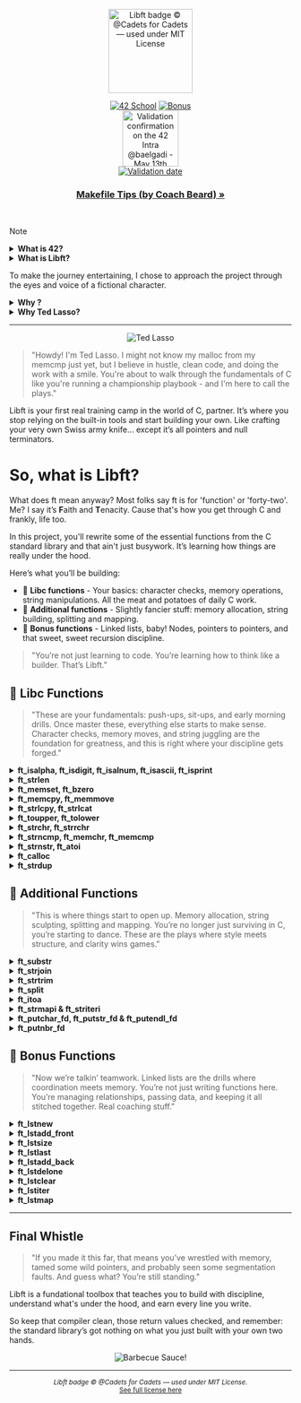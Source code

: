 <p align="center">
  <img src="https://i.imgur.com/1aOCkRM.png" width="150" alt="Libft badge © @Cadets for Cadets — used under MIT License">
</p>

<div align="center">

</div>

  <div align="center">

[![42 School](https://img.shields.io/badge/Paris-blue?logo=42&logoColor=fff)](https://42.fr/en/homepage/)
[![Bonus](https://img.shields.io/badge/✔️_Bonus-5cb85c)](https://github.com/baderelg/Libft) \
<img src="https://i.imgur.com/HTci8UV.png" width="100" alt="Validation confirmation on the 42 Intra @baelgadi - May 13th 2025"> \
[![Validation date](https://img.shields.io/date/1747144800?label=&style=for-the-badge&color=5cb85c)](https://github.com/baderelg/Libft)
</div>

<h3 align="center">
  <a href="https://github.com/baderelg/Libft/tree/main/Makefile_tips.md">Makefile Tips (by Coach Beard) »</a>
</h3>

<br>

> [!NOTE]
> <details>
> <summary><strong>What is 42?</strong></summary>
>   
> > [42 School](https://42.fr/en/homepage/) is a coding school focused on peer to peer learning and being project driven. \
> > We are given a project, a set of rules and clear objectives, and then it's up to us to figure out how to achieve the goal. \
> > It pushes to learn how to learn. It may be intense and sometimes frustrating but the sense of accomplishment makes everything worth it. \
> > Short term comfort is thus sacrificed for long term growth and versatility.
> </details>
> <details>
> <summary><strong>What is Libft?</strong></summary>
> 
> > Libft is the first project of the common core at 42 School.
>  > <br>It requires students to rebuild a portion of the C Standard Library by re-implementing functions like `memcpy`, `strlen`, `calloc`, `strchr`, `atoi` and many more. But also some new additional functions such as `split`. 
> > <br>Keep in mind that it is not allowed to use the real standard library for help. Students are also required to handle edge cases, write clean and follow strict guidelines. Speaking of which... 
> > 
> > <b>📏 Norminette</b></br>
> > The Norm is a set of coding rules used in all 42 projects: 
> > ```markdown
> > - No more than 25 lines per function
> > - No more than 5 function definitions per file
> > - No ternary operators, no variable declarations after the first line of a function
> > - No for loops
> > - Function and file names must follow snake_case
> > - and many other rules...
> > ```
> > All your code must pass `norminette`, a linter built specifically for 42’s style.
> </details>
> 
> To make the journey entertaining, I chose to approach the project through the eyes and voice of a fictional character.
> 
> <details>
> <summary><strong>Why ?</strong></summary>
> 
> > Embodying a character while tackling a project isn't just entertaining, it forges stronger connections with the logic and makes it way more engaging.</br>
> > When you try expressing what you just learned with the voice of a fictional character, it helps cementing the newly acquired knowledge and even adds new perspectives.</br>
> > I chose to take on Libft through the eyes and the mustachioed optimism of Ted Lasso.
> </details>
> <details>
> <summary><strong>Why Ted Lasso?</strong></summary>
> 
> > Libft is about building <strong>fundamentals</strong> and Ted is the ultimate coach for that. Team driven and detail-oriented.
> > <br>In this set piece, each function is a player, and Ted knows how to bring out their best through structure, discipline and flashy encouragement.
> > <br>Libft isn’t the spotlight, it’s the locker room talk that makes everything else possible.
> > <br>So who better than Coach Lasso ?
> </details>

---

<p align="center">
  <img src="https://i.imgur.com/n6fzTXR.png" alt="Ted Lasso">
</p>

> "Howdy! I'm Ted Lasso. I might not know my malloc from my memcmp just yet, but I believe in hustle, clean code, and doing the work with a smile. You're about to walk through the fundamentals of C like you're running a championship playbook - and I'm here to call the plays."

Libft is your first real training camp in the world of C, partner. It’s where you stop relying on the built-in tools and start building your own. Like crafting your very own Swiss army knife... except it’s all pointers and null terminators.

# So, what is Libft?

What does ft mean anyway? Most folks say ft is for 'function' or 'forty-two'.
<br>
Me? I say it’s <strong>F</strong>aith and <strong>T</strong>enacity. Cause that's how you get through C and frankly, life too.

In this project, you'll rewrite some of the essential functions from the C standard library and that ain't just busywork. It’s learning how things are really under the hood.

Here’s what you’ll be building:

* 🥔 **Libc functions** - Your basics: character checks, memory operations, string manipulations. All the meat and potatoes of daily C work.
* 🧶 **Additional functions** - Slightly fancier stuff: memory allocation, string building, splitting and mapping.
* 🔗 **Bonus functions** - Linked lists, baby! Nodes, pointers to pointers, and that sweet, sweet recursion discipline.

> "You’re not just learning to code. You’re learning how to think like a builder. That’s Libft."

## 🥔 Libc Functions

> "These are your fundamentals: push-ups, sit-ups, and early morning drills. Once master these, everything else starts to make sense. Character checks, memory moves, and string juggling are the foundation for greatness, and this is right where your discipline gets forged."

<details>
<summary><strong>ft_isalpha, ft_isdigit, ft_isalnum, ft_isascii, ft_isprint</strong></summary>

[`ft_isalpha.c`](https://github.com/baderelg/Libft/tree/main/Libft/ft_isalpha.c) [`ft_isdigit.c`](https://github.com/baderelg/Libft/tree/main/Libft/ft_isdigit.c) [`ft_isalnum.c`](https://github.com/baderelg/Libft/tree/main/Libft/ft_isalnum.c) [`ft_isascii.c`](https://github.com/baderelg/Libft/tree/main/Libft/ft_isascii.c) [`ft_isprint.c`](https://github.com/baderelg/Libft/tree/main/Libft/ft_isprint.c)

> "Every one of these fellas is lookin' for something simple: a good ol' character that fits the job."

* ft_isalpha: Upper or lowercase letters from A to Z, a to z. Classic players.
* ft_isdigit: Numbers, 0 to 9. Solid, dependable.
* ft_isalnum: Combines the two above. Versatile, just like an utility midfielder.
* ft_isascii: 0 to 127. If it ain't ASCII, it ain't on the team.
* ft_isprint: Anything that can fit on a jersey (space to `~`). No invisible folks.

💡 **Coach's Tip:** When they succeed, all of these return a non-zero value, and you’re free to return 1, champ. It’s not about the exact number; it’s about showing up.

🚩 Watch out for deceptive sneaky lil' characters like control codes (`\n`, `\t`) or anything above 127 cause they don’t belong in the lineup.

💬 And don’t worry about that `<ctype.h>` fella, because you’re not here to use it. You’re here to *be* it.
<br><br>
</details>

<details>
<summary><strong>ft_strlen</strong></summary>

[`ft_strlen.c`](https://github.com/baderelg/Libft/tree/main/Libft/ft_strlen.c)
> "Even silence has a length, partner. Measure it with care."

* Counts how many characters are in a string until it hits that good ol' null terminator.

💡 **Coach's Tip:** Empty strings? That’s a zero, not a failure. A short pass is still a pass.

🚩 Don't go reading past `\0` coz' that's out of bounds and into segfault territory.
<br><br>
</details>

<details>
<summary><strong>ft_memset, ft_bzero</strong></summary>

[`ft_memset.c`](https://github.com/baderelg/Libft/tree/main/Libft/ft_memset.c) [`ft_bzero.c`](https://github.com/baderelg/Libft/tree/main/Libft/ft_bzero.c)
> "Sometimes you gotta clear the playbook and start fresh."

* ft_memset: Fills up memory with the same byte, over and over. Like painting a wall the same color.
* ft_bzero: Same idea, but always sets it to zero: fresh start, no surprises.

💡 **Coach's Tip:** If the number of bytes to set is 0, you still suit up and show up, but you keep your hands in your pockets. No need to touch memory that ain't asked for.

🚩 ft_bzero is just a specialized ft_memset, so keep it simple and reuse when you can.
<br><br>
</details>

<details>
<summary><strong>ft_memcpy, ft_memmove</strong></summary>

[`ft_memcpy.c`](https://github.com/baderelg/Libft/tree/main/Libft/ft_memcpy.c) [`ft_memmove.c`](https://github.com/baderelg/Libft/tree/main/Libft/ft_memmove.c)
> "You know, sometimes the play overlaps, but that don’t mean you panic!"

* ft_memcpy: Copy n bytes from one memory location to another in a clean and quick manner, assuming they don’t touch.
* ft_memmove: Same job, but way smarter. It handles overlapping areas like a seasoned quarterback.

💡 **Coach's Tip:** If n (the number of bytes to copy) is 0, well, that’s your cue to nod politely and stay still like a statue. No need to move what ain’t there, right?

🚩 Use ft_memmove when you’re unsure if your memory areas are elbowing each other in the locker room.
<br><br>
</details>

<details>
<summary><strong>ft_strlcpy, ft_strlcat</strong></summary>
  
[`ft_strlcpy.c`](https://github.com/baderelg/Libft/tree/main/Libft/ft_strlcpy.c) [`ft_strlcat.c`](https://github.com/baderelg/Libft/tree/main/Libft/ft_strlcat.c)
> "Copy smart and append smarter. Always provide room for the null terminator."

* ft_strlcpy: Copies from src to dst, up to (size - 1) characters. If size is greater than 0, always null terminate.
* ft_strlcat: Appends src to the end of dst, as much as it can without overflowing. Also null-terminates.

💡 **Coach's Tip:** size ain't how much you wanna copy, it's how much space you’ve got in the dst buffer. Know your limits, then work within 'em.

🚩 Return value tells you what would've happened in a perfect world. That is, the length it *tried* to build. Useful for checking if you ran outta room.
<br><br>
</details>

<details>
<summary><strong>ft_toupper, ft_tolower</strong></summary>

[`ft_toupper.c`](https://github.com/baderelg/Libft/tree/main/Libft/ft_toupper.c) [`ft_tolower.c`](https://github.com/baderelg/Libft/tree/main/Libft/ft_tolower.c)
> "Every letter deserves its moment; sometimes that’s loud and proud, sometimes it’s soft and steady."

* ft_toupper: If it’s a lowercase letter, it gets promoted to uppercase. Otherwise? It stays put.
* ft_tolower: Flips uppercase letters into lowercase. No drama.

💡 **Coach's Tip:** These functions don’t throw a fit if the input ain’t a letter. They just hand it back like a pro. Clean, quiet, respectful.

🚩 Works only for ASCII letters. Fancy Unicode fellas? Not invited to this game.
<br><br>
</details>

<details>
<summary><strong>ft_strchr, ft_strrchr</strong></summary>

[`ft_strchr.c`](https://github.com/baderelg/Libft/tree/main/Libft/ft_strchr.c) [`ft_strrchr.c`](https://github.com/baderelg/Libft/tree/main/Libft/ft_strrchr.c)
> "Whether you’re first on the field or last to leave, you gotta know where you stand."

* ft_strchr: Finds the first time a character shows up in a string. Even the null terminator gets a fair shake.
* ft_strrchr: Same idea, but it checks from the back of the line. Last one wins this round.

💡 **Coach's Tip:** Searching for `\0` is totally valid, and yeah, it should return a pointer to that null byte.

🚩 If the character ain’t found? Don’t fake it. Just return NULL and call it a day.
<br><br>
</details>

<details>
<summary><strong>ft_strncmp, ft_memchr, ft_memcmp</strong></summary>

[`ft_strncmp.c`](https://github.com/baderelg/Libft/tree/main/Libft/ft_strncmp.c) [`ft_memchr.c`](https://github.com/baderelg/Libft/tree/main/Libft/ft_memchr.c)
> "It’s all about the details, champ. Byte by byte, character by character. They all count."

* ft_strncmp: Compares two strings up to n characters. Stops at the first mismatch or null terminator.
* ft_memchr: Hunts down the first time a byte shows up in memory. No strings attached.
* ft_memcmp: Pits two memory areas against each other for n bytes. Fast and unforgiving.

💡 **Coach's Tip:** With ft_strncmp, null bytes are the finish line. Even if n says you can keep going. And ft_memcmp? It doesn’t care what the data means. Just the values.

🚩 All three return early if n == 0, and that’s fine. Not every play needs a snap. Also, don’t forget: these return differences, not just true or false. Read that return value like it’s your scoreboard.\
<br><br>
</details>

<details>
<summary><strong>ft_strnstr, ft_atoi</strong></summary>

[`ft_strnstr.c`](https://github.com/baderelg/Libft/tree/main/Libft/ft_strnstr.c) [`ft_atoi.c`](https://github.com/baderelg/Libft/tree/main/Libft/ft_atoi.c)
> "Finding the needle. Reading the signs. Both take patience... and a little grit."

* ft_strnstr: Searches for a substring (needle) inside another (haystack), but only for up to len characters.
* ft_atoi: Converts a string to an integer. Skips whitespace, respects signs, and calls it when numbers stop.

💡 **Coach's Tip:** For ft_strnstr, an empty needle means you just return the haystack, like spotting the goal before the whistle. And for ft_atoi, if there’s no digits at all? That’s a solid zero, friend.

🚩 Be mindful of overflows in ft_atoi. It’ll happen fast if you don’t stay alert, but don’t sweat the undefined behavior. Just stay in bounds like a good sport.
<br><br>
</details>

<details>
<summary><strong>ft_calloc</strong></summary>

[`ft_calloc.c`](https://github.com/baderelg/Libft/tree/main/Libft/ft_calloc.c)
> "Your locker room before kickoff: clean, ready, and just the right size."

* Allocates memory for count elements of size bytes each, and sets it all to zero. A clean slate, every time.

💡 **Coach's Tip:** A zeroed buffer means fewer surprises down the line. It’s like knowing your teammates showed up to practice.

🚩 Overflow can sneak up on you when multiplying count \* size. Make sure the math adds up before you trust the result.
<br><br>
</details>

<details>
<summary><strong>ft_strdup</strong></summary>
  
[`ft_strdup.c`](https://github.com/baderelg/Libft/tree/main/Libft/ft_strdup.c)
> "Every string deserves a fresh start."

* Allocates new memory and copies a null-terminated string into it. A perfect clone with room to breathe.

💡 **Coach's Tip:** This one's all about independence. Your copy shouldn't rely on the original, especially when cleanup time comes.

🚩 Always check that allocation succeeded, and don’t forget to copy the null terminator at the end. That little guy matters more than he lets on.
<br><br>
</details>

## 🧶 Additional Functions

> "This is where things start to open up. Memory allocation, string sculpting, splitting and mapping. You’re no longer just surviving in C, you’re starting to dance. These are the plays where style meets structure, and clarity wins games."

<details>
<summary><strong>ft_substr</strong></summary>

[`ft_substr.c`](https://github.com/baderelg/Libft/tree/main/Libft/ft_substr.c)
> "You don’t need the whole book, just the best chapter."

* Extracts a substring from a string, starting at start and up to len characters. Like picking the best part of a story.

💡 **Coach's Tip:** If start is past the end of the string, no need to panic; just return an empty string and move on. Not every play goes forward.

🚩 The substring must be null-terminated. Even a sliver of text deserves a proper ending.
<br><br>
</details>

<details>
<summary><strong>ft_strjoin</strong></summary>
  
[`ft_strjoin.c`](https://github.com/baderelg/Libft/tree/main/Libft/ft_strjoin.c)
> "Joining two strings? That’s chemistry, kid, like trust and teamwork wrapped in a null terminator."

* Combines two strings into one new string, freshly allocated and null-terminated.

💡 **Coach's Tip:** If one of those strings is empty, no big deal. The other still gets the spotlight. But if either is NULL? That’s a no-go, champ.

🚩 Make sure there’s enough space for both strings **plus** that little null-terminator at the end. No room for off-by-one errors in this locker room.
<br><br>
</details>

<details>
<summary><strong>ft_strtrim</strong></summary>
  
[`ft_strtrim.c`](https://github.com/baderelg/Libft/tree/main/Libft/ft_strtrim.c)
> "Trimming strings? That’s like sharpening your skates before the big game; clean edges, smooth moves."

* Removes all leading and trailing characters found in the `set` from `s1`. Returns a newly allocated string.

💡 **Coach's Tip:** If nothing needs trimming, no problem. Just copy the string. If `s1` or `set` is NULL, though? That’s a bench moment.

🚩 Watch out for off-by-one errors, and always ensure your new string is properly null-terminated. Precision wins matches.
<br><br>
</details>

<details>
<summary><strong>ft_split</strong></summary>
  
[`ft_split.c`](https://github.com/baderelg/Libft/tree/main/Libft/ft_split.c)
> "Splitting a string means making space for everyone; neat, clear, and no confusion on the field."

* Breaks a string into an array of substrings using a delimiter character. Each word gets its own spotlight.

💡 **Coach's Tip:** Two delimiters back-to-back? Don’t count that as a word. Just keep moving until the real content shows up.

🚩 Always null-terminate the array. And if malloc fumbles mid-play, you clean up. No orphaned pointers on my field. 
<br><br>
</details>

<details>
<summary><strong>ft_itoa</strong></summary>
  
[`ft_itoa.c`](https://github.com/baderelg/Libft/tree/main/Libft/ft_itoa.c)
> "Turning numbers into strings isn’t magic. It’s just knowing how to tell the story one digit at a time."

* Converts an integer into a newly allocated string representation.

💡 **Coach's Tip:** Handle negatives with care, especially that INT\_MIN fella. He’s tricky. And don’t forget to count the space for the minus sign.

🚩 Watch for edge cases like 0 or the biggest negative number. Every number deserves to be printed loud and clear.
<br><br>
</details>

<details>
<summary><strong>ft_strmapi & ft_striteri</strong></summary>
  
[`ft_strmapi.c`](https://github.com/baderelg/Libft/tree/main/Libft/ft_strmapi.c) [`ft_striteri.c`](https://github.com/baderelg/Libft/tree/main/Libft/ft_striteri.c)
> "Sometimes you guide the character from afar. Sometimes you coach it face to face. Either way, every letter counts."

* `ft_strmapi`: Applies a function to each character of a string, returns a new one with the results.
* `ft_striteri`: Applies a function directly to each character of a string, modifying it in place.

💡 **Coach's Tip:** Index matters - whether you're mapping or iterating, always pass it along. One builds a new squad, the other sharpens the current lineup.

🚩 NULL input? Step off the field. Always null-terminate that new string, and never forget to handle empty strings with respect.
<br><br>
</details>

<details>
<summary><strong>ft_putchar_fd, ft_putstr_fd & ft_putendl_fd</strong></summary>
  
[`ft_putchar_fd.c`](https://github.com/baderelg/Libft/tree/main/Libft/ft_putchar_fd.c) [`ft_putstr_fd.c`](https://github.com/baderelg/Libft/tree/main/Libft/ft_putstr_fd.c) [`ft_putendl_fd.c`](https://github.com/baderelg/Libft/tree/main/Libft/ft_putendl_fd.c)
> "Communication’s key, whether it’s one letter, a speech, or something that needs a good ol’ line break."

* `ft_putchar_fd`: Writes a single character to a file descriptor.
* `ft_putstr_fd`: Writes a string to a file descriptor.
* `ft_putendl_fd`: Writes a string followed by a newline to a file descriptor.

💡 **Coach's Tip:** Don’t assume your file descriptor’s gonna be 1 (stdout). Respect the `fd`. Whether you’re talkin’ to a log file or the screen.

🚩 NULL strings? Stay quiet, don’t write a thing. And make sure your newline lands where it’s supposed to.
<br><br>
</details>

<details>
<summary><strong>ft_putnbr_fd</strong></summary>
  
[`ft_putnbr_fd.c`](https://github.com/baderelg/Libft/tree/main/Libft/ft_putnbr_fd.c)
> "Sometimes the scoreboard matters. Make sure your numbers get seen and heard."

* Converts an integer to characters and writes it to a file descriptor.

💡 **Coach's Tip:** Negative numbers need that minus sign and INT_MIN will try to catch you off guard, so plan your plays.

🚩 Use recursion or loops wisely, and don’t forget to pass every digit, even if it’s just a zero sitting proud.
<br><br>
</details>

## 🔗 Bonus Functions

> "Now we’re talkin’ teamwork. Linked lists are the drills where coordination meets memory. You’re not just writing functions here. You’re managing relationships, passing data, and keeping it all stitched together. Real coaching stuff."

<details>
<summary><strong>ft_lstnew</strong></summary>
  
[`ft_lstnew.c`](https://github.com/baderelg/Libft/tree/main/Libft/ft_lstnew_bonus.c)
> "Every strong team starts with a solid first node - give it purpose, give it heart."
* Allocates and returns a new list node with `content` as its value and `next` set to NULL.

💡 **Coach's Tip:** The content can be NULL. That’s okay. What matters is that your node shows up ready to join the team.

🚩 Don’t forget to check if the allocation succeeded. Even your first player needs a clean uniform.
<br><br>
</details>

<details>
<summary><strong>ft_lstadd_front</strong></summary>

[`ft_lstadd_front.c`](https://github.com/baderelg/Libft/tree/main/Libft/ft_lstadd_front_bonus.c)
> "Leadership starts up front. When a new node’s ready to lead, give it the ball and let it run."

* Adds a new node to the beginning of a linked list. Updates the head of the list to point to the new node.

💡 **Coach's Tip:** Always check if your list exists; you can’t pass to a NULL playbook.

🚩 Don't lose the original head node. Make sure to re-link it properly after setting up the front.
<br><br>
</details>

<details>
<summary><strong>ft_lstsize</strong></summary>
  
[`ft_lstsize.c`](https://github.com/baderelg/Libft/tree/main/Libft/ft_lstsize_bonus.c)
> "Sometimes, you just gotta count who showed up before you draw the play."

* Counts the number of nodes in a linked list.

💡 **Coach's Tip:** Start from the head, move one node at a time, and don’t get fancy. Steady pace wins the count.

🚩 An empty list means zero. No shame in that, even the best teams start somewhere.
<br><br>
</details>

<details>
<summary><strong>ft_lstlast</strong></summary>
  
[`ft_lstlast.c`](https://github.com/baderelg/Libft/tree/main/Libft/ft_lstlast_bonus.c)
> "The last node? That’s your anchor; steady, patient, waiting for the handoff."

* Returns the last node of a linked list.

💡 **Coach's Tip:** If the list is empty, don't push. Just return NULL and regroup.

🚩 Keep walking until you hit a node with `next == NULL`. That’s your finisher.
<br><br>
</details>

<details>
<summary><strong>ft_lstadd_back</strong></summary>
  
[`ft_lstadd_back.c`](https://github.com/baderelg/Libft/tree/main/Libft/ft_lstadd_back_bonus.c)
> "Closing the line with care. Every team needs someone who can seal the deal."

* Adds a new node at the end of a linked list.

💡 **Coach's Tip:** Use `ft_lstlast` to find your anchor, then pass the ball. If the list is empty, your new node becomes the head.

🚩 Make sure you’re not pointing to nowhere. Handle NULLs with care.
<br><br>
</details>

<details>
<summary><strong>ft_lstdelone</strong></summary>
  
[`ft_lstdelone.c`](https://github.com/baderelg/Libft/tree/main/Libft/ft_lstdelone_bonus.c)
> "Sometimes you gotta let a player go; clean, quick, and with respect."

* Frees the memory of a single list node using a provided `del` function for the content.

💡 **Coach's Tip:** The function only handles one node. Don’t touch `next`. Focus on the task, not the whole bench.

🚩 Never call `free` directly on content. Always let the `del` function do the honors.
<br><br>
</details>

<details>
<summary><strong>ft_lstclear</strong></summary>
  
[`ft_lstclear.c`](https://github.com/baderelg/Libft/tree/main/Libft/ft_lstclear_bonus.c)
> "Clearing the whole bench? Do it with grace. Every node, every time."

* Deletes and frees all nodes of a list using the `del` function. Sets the head pointer to NULL when it’s done.

💡 **Coach's Tip:** Start from the top and walk it node by node. Free content first, then the node itself, no shortcuts.

🚩 Once cleanup is done, set that list pointer to NULL like you’re closing the locker room for the season.
<br><br>
</details>

<details>
<summary><strong>ft_lstiter</strong></summary>
  
[`ft_lstiter.c`](https://github.com/baderelg/Libft/tree/main/Libft/ft_lstiter_bonus.c)
> "Sometimes coaching means walking the line, giving every player a bit of advice."

* Applies a function to the `content` of each node in the list, one by one.

💡 **Coach's Tip:** This ain’t about changing structure. Just guiding each piece of content along its journey.

🚩 NULL list or function? Just sit this one out. Nothing to do, no one to coach.
<br><br>
</details>

<details>
<summary><strong>ft_lstmap</strong></summary>
  
[`ft_lstmap.c`](https://github.com/baderelg/Libft/tree/main/Libft/ft_lstmap_bonus.c)
> "Transform each player, build a whole new team and if someone can’t keep up, make sure you clean the field."

* Applies a function to the content of each node, creates a new list with the results. Uses `del` to clean up if allocation fails.

💡 **Coach's Tip:** This one’s tricky. You’re building something new while walking through the old. Keep it tight, keep it clean.

🚩 One failure? Shut it down, free everything you touched, and don’t leave anyone behind.
<br><br>
</details>

---

## Final Whistle

> "If you made it this far, that means you’ve wrestled with memory, tamed some wild pointers, and probably seen some segmentation faults. And guess what? You’re still standing."

Libft is a fundational toolbox that teaches you to build with discipline, understand what's under the hood, and earn every line you write.

So keep that compiler clean, those return values checked, and remember: the standard library’s got nothing on what you just built with your own two hands.

<p align="center">
  <img src="https://gifs.cackhanded.net/ted-lasso/the-diamond-dogs/barbecue-sauce.gif" alt="Barbecue Sauce!">
</p>
<hr>
<p align="center">
<sub><i>Libft badge © @Cadets for Cadets — used under MIT License.</i></sub>
<br>
<sub><a href="https://github.com/ayogun/42-project-badges/blob/main/LICENSE">See full license here</a></sub>
</p>
